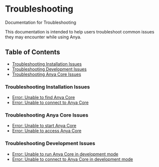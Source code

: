# Troubleshooting

Documentation for Troubleshooting

This documentation is intended to help users troubleshoot common issues they may encounter while using Anya.

## Table of Contents

- [Troubleshooting Installation Issues](#troubleshooting-installation-issues)
- [Troubleshooting Development Issues](#troubleshooting-development-issues)
- [Troubleshooting Anya Core Issues](#troubleshooting-anya-core-issues)

### Troubleshooting Installation Issues

- [Error: Unable to find Anya Core](#troubleshooting-installation-issues-error-unable-to-find-anya-core)
- [Error: Unable to connect to Anya Core](#troubleshooting-installation-issues-error-unable-to-connect-to-anya-core)

### Troubleshooting Anya Core Issues

- [Error: Unable to start Anya Core](#troubleshooting-anya-core-issues-error-unable-to-start-anya-core)
- [Error: Unable to access Anya Core](#troubleshooting-anya-core-issues-error-unable-to-access-anya-core)

### Troubleshooting Development Issues

- [Error: Unable to run Anya Core in development mode](#troubleshooting-development-issues-error-unable-to-run-anya-core-in-development-mode)
- [Error: Unable to connect to Anya Core in development mode](#troubleshooting-development-issues-error-unable-to-connect-to-anya-core-in-development-mode)
